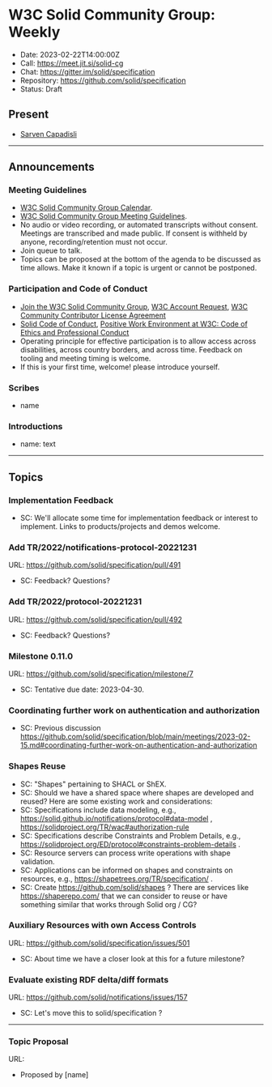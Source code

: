 # W3C Solid Community Group: Weekly

* Date: 2023-02-22T14:00:00Z
* Call: https://meet.jit.si/solid-cg
* Chat: https://gitter.im/solid/specification
* Repository: https://github.com/solid/specification
* Status: Draft

## Present
* [Sarven Capadisli](https://csarven.ca/#i)

---

## Announcements

### Meeting Guidelines
* [W3C Solid Community Group Calendar](https://www.w3.org/groups/cg/solid/calendar).
* [W3C Solid Community Group Meeting Guidelines](https://github.com/solid/specification/blob/main/meetings/README.md).
* No audio or video recording, or automated transcripts without consent. Meetings are transcribed and made public. If consent is withheld by anyone, recording/retention must not occur.
* Join queue to talk.
* Topics can be proposed at the bottom of the agenda to be discussed as time allows. Make it known if a topic is urgent or cannot be postponed.


### Participation and Code of Conduct
* [Join the W3C Solid Community Group](https://www.w3.org/community/solid/join), [W3C Account Request](http://www.w3.org/accounts/request), [W3C Community Contributor License Agreement](https://www.w3.org/community/about/agreements/cla/)
* [Solid Code of Conduct](https://github.com/solid/process/blob/main/code-of-conduct.md), [Positive Work Environment at W3C: Code of Ethics and Professional Conduct](https://www.w3.org/Consortium/cepc/)
* Operating principle for effective participation is to allow access across disabilities, across country borders, and across time. Feedback on tooling and meeting timing is welcome.
* If this is your first time, welcome! please introduce yourself.


### Scribes
* name

### Introductions
* name: text

---


## Topics

### Implementation Feedback
* SC: We'll allocate some time for implementation feedback or interest to implement. Links to products/projects and demos welcome.


### Add TR/2022/notifications-protocol-20221231
URL: https://github.com/solid/specification/pull/491

* SC: Feedback? Questions?

### Add TR/2022/protocol-20221231
URL: https://github.com/solid/specification/pull/492

* SC: Feedback? Questions?


### Milestone 0.11.0
URL: https://github.com/solid/specification/milestone/7

* SC: Tentative due date: 2023-04-30.


### Coordinating further work on authentication and authorization
* SC: Previous discussion https://github.com/solid/specification/blob/main/meetings/2023-02-15.md#coordinating-further-work-on-authentication-and-authorization



### Shapes Reuse
* SC: "Shapes" pertaining to SHACL or ShEX.
* SC: Should we have a shared space where shapes are developed and reused? Here are some existing work and considerations:
* SC: Specifications include data modeling, e.g., https://solid.github.io/notifications/protocol#data-model , https://solidproject.org/TR/wac#authorization-rule
* SC: Specifications describe Constraints and Problem Details, e.g., https://solidproject.org/ED/protocol#constraints-problem-details .
* SC: Resource servers can process write operations with shape validation.
* SC: Applications can be informed on shapes and constraints on resources, e.g., https://shapetrees.org/TR/specification/ .
* SC: Create https://github.com/solid/shapes ? There are services like https://shaperepo.com/ that we can consider to reuse or have something similar that works through Solid org / CG?


### Auxiliary Resources with own Access Controls
URL: https://github.com/solid/specification/issues/501

* SC: About time we have a closer look at this for a future milestone?


### Evaluate existing RDF delta/diff formats
URL: https://github.com/solid/notifications/issues/157

* SC: Let's move this to solid/specification ?



---

### Topic Proposal
URL:

* Proposed by [name]
